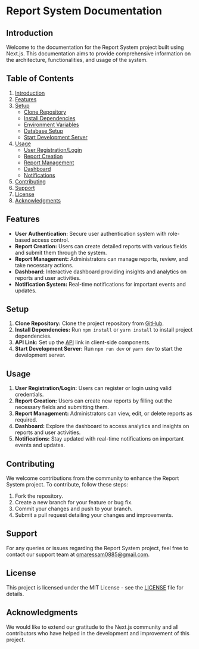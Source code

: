 # Report System Documentation

## Introduction
Welcome to the documentation for the Report System project built using Next.js. This documentation aims to provide comprehensive information on the architecture, functionalities, and usage of the system.

## Table of Contents
1. [Introduction](#introduction)
2. [Features](#features)
3. [Setup](#setup)
    - [Clone Repository](#clone-repository)
    - [Install Dependencies](#install-dependencies)
    - [Environment Variables](#environment-variables)
    - [Database Setup](#database-setup)
    - [Start Development Server](#start-development-server)
4. [Usage](#usage)
    - [User Registration/Login](#user-registrationlogin)
    - [Report Creation](#report-creation)
    - [Report Management](#report-management)
    - [Dashboard](#dashboard)
    - [Notifications](#notifications)
5. [Contributing](#contributing)
6. [Support](#support)
7. [License](#license)
8. [Acknowledgments](#acknowledgments)

## Features
- **User Authentication:** Secure user authentication system with role-based access control.
- **Report Creation:** Users can create detailed reports with various fields and submit them through the system.
- **Report Management:** Administrators can manage reports, review, and take necessary actions.
- **Dashboard:** Interactive dashboard providing insights and analytics on reports and user activities.
- **Notification System:** Real-time notifications for important events and updates.

## Setup
1. **Clone Repository:** Clone the project repository from [GitHub](https://github.com/omaressam0858/Reports-Frontend).
2. **Install Dependencies:** Run `npm install` or `yarn install` to install project dependencies.
3. **API Link:** Set up the [API](https://github.com/omaressam0858/Reports-Backend) link in client-side components.
4. **Start Development Server:** Run `npm run dev` or `yarn dev` to start the development server.

## Usage
1. **User Registration/Login:** Users can register or login using valid credentials.
2. **Report Creation:** Users can create new reports by filling out the necessary fields and submitting them.
3. **Report Management:** Administrators can view, edit, or delete reports as required.
4. **Dashboard:** Explore the dashboard to access analytics and insights on reports and user activities.
5. **Notifications:** Stay updated with real-time notifications on important events and updates.

## Contributing
We welcome contributions from the community to enhance the Report System project. To contribute, follow these steps:
1. Fork the repository.
2. Create a new branch for your feature or bug fix.
3. Commit your changes and push to your branch.
4. Submit a pull request detailing your changes and improvements.

## Support
For any queries or issues regarding the Report System project, feel free to contact our support team at omaressam0885@gmail.com.

## License
This project is licensed under the MIT License - see the [LICENSE](LICENSE) file for details.

## Acknowledgments
We would like to extend our gratitude to the Next.js community and all contributors who have helped in the development and improvement of this project.

